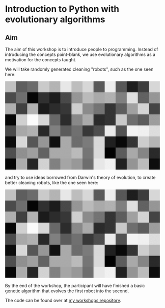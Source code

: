 # Introduction to Python with evolutionary algorithms

## Aim

The aim of this workshop is to introduce people to programming. Instead of introducing the concepts point-blank, we use evolutionary algorithms as a motivation for the concepts taught.

We will take randomly generated cleaning "robots", such as the one seen here:

![Gif with a robot randomly walking around a rectangular grid](initial_robot.gif)

and try to use ideas borrowed from Darwin's theory of evolution, to create better cleaning robots, like the one seen here:

![Gif with a robot walking around a rectangular grid without overlapping its path too much](better_robot.gif)

By the end of the workshop, the participant will have finished a basic genetic algorithm that evolves the first robot into the second.

The code can be found over at [my workshops repository][github-repo].

[github-repo]: https://github.com/RojerGS/workshops
